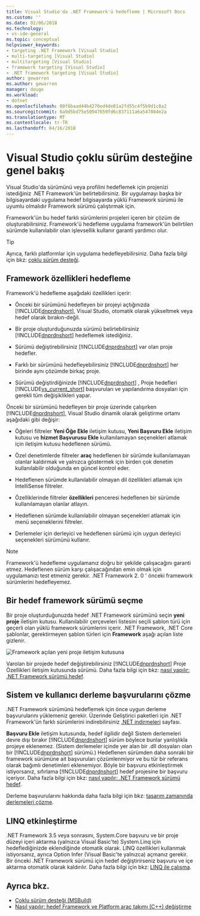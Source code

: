 ```yaml
---
title: Visual Studio'da .NET Framework'ü hedefleme | Microsoft Docs
ms.custom: ''
ms.date: 02/06/2018
ms.technology:
- vs-ide-general
ms.topic: conceptual
helpviewer_keywords:
- targeting .NET Framework [Visual Studio]
- multi-targeting [Visual Studio]
- multitargeting [Visual Studio]
- framework targeting [Visual Studio]
- .NET framework targeting [Visual Studio]
author: gewarren
ms.author: gewarren
manager: douge
ms.workload:
- dotnet
ms.openlocfilehash: 00f6baad44b4276ed4de81a2fd55c4f5b9d1c8a2
ms.sourcegitcommit: 6a9d5bd75e50947659fd6c837111a6a547884e2a
ms.translationtype: MT
ms.contentlocale: tr-TR
ms.lasthandoff: 04/16/2018
---
```

# <a name="visual-studio-multi-targeting-overview"></a>Visual Studio çoklu sürüm desteğine genel bakış

Visual Studio'da sürümünü veya profilini hedeflemek için projenizi istediğiniz .NET Framework'ün belirtebilirsiniz. Bir uygulamayı başka bir bilgisayardaki uygulama hedef bilgisayarda yüklü Framework sürümü ile uyumlu olmalıdır Framework sürümü çalıştırmak için.

Framework'ün bu hedef farklı sürümlerini projeleri içeren bir çözüm de oluşturabilirsiniz. Framework'ü hedefleme uygulama framework'ün belirtilen sürümde kullanılabilir olan işlevsellik kullanır garanti yardımcı olur.

> [!TIP]
> Ayrıca, farklı platformlar için uygulama hedefleyebilirsiniz. Daha fazla bilgi için bkz: [çoklu sürüm desteği](../msbuild/msbuild-multitargeting-overview.md).

## <a name="framework-targeting-features"></a>Framework özellikleri hedefleme

Framework'ü hedefleme aşağıdaki özellikleri içerir:

- Önceki bir sürümünü hedefleyen bir projeyi açtığınızda [!INCLUDE[dnprdnshort](../code-quality/includes/dnprdnshort_md.md)], Visual Studio, otomatik olarak yükseltmek veya hedef olarak bırakın-değil.

- Bir proje oluşturduğunuzda sürümü belirtebilirsiniz [!INCLUDE[dnprdnshort](../code-quality/includes/dnprdnshort_md.md)] hedeflemek istediğiniz.

- Sürümü değiştirebilirsiniz [!INCLUDE[dnprdnshort](../code-quality/includes/dnprdnshort_md.md)] var olan proje hedefler.

- Farklı bir sürümünü hedefleyebilirsiniz [!INCLUDE[dnprdnshort](../code-quality/includes/dnprdnshort_md.md)] her birinde aynı çözümde birkaç proje.

- Sürümü değiştirdiğinizde [!INCLUDE[dnprdnshort](../code-quality/includes/dnprdnshort_md.md)] , Proje hedefleri [!INCLUDE[vs_current_short](../code-quality/includes/vs_current_short_md.md)] başvuruları ve yapılandırma dosyaları için gerekli tüm değişiklikleri yapar.

Önceki bir sürümünü hedefleyen bir proje üzerinde çalışırken [!INCLUDE[dnprdnshort](../code-quality/includes/dnprdnshort_md.md)], Visual Studio dinamik olarak geliştirme ortamı aşağıdaki gibi değişir:

- Öğeleri filtreler **Yeni Öğe Ekle** iletişim kutusu, **Yeni Başvuru Ekle** iletişim kutusu ve **hizmet Başvurusu Ekle** kullanılamayan seçenekleri atlamak için iletişim kutusu hedeflenen sürümü.

- Özel denetimlerde filtreler **araç** hedeflenen bir sürümde kullanılamayan olanlar kaldırmak ve yalnızca göstermek için birden çok denetim kullanılabilir olduğunda en güncel kontrol eder.

- Hedeflenen sürümde kullanılabilir olmayan dil özellikleri atlamak için IntelliSense filtreler.

- Özelliklerinde filtreler **özellikleri** penceresi hedeflenen bir sürümde kullanılamayan olanlar atlayın.

- Hedeflenen sürümde kullanılabilir olmayan seçenekleri atlamak için menü seçeneklerini filtreler.

- Derlemeler için derleyici ve hedeflenen sürümü için uygun derleyici seçenekleri sürümünü kullanır.

> [!NOTE]
> Framework'ü hedefleme uygulamanız doğru bir şekilde çalışacağını garanti etmez. Hedeflenen sürüm karşı çalışacağından emin olmak için uygulamanızı test etmeniz gerekir. .NET Framework 2. 0 ' önceki framework sürümlerini hedefleyemez.

## <a name="selecting-a-target-framework-version"></a>Bir hedef framework sürümü seçme

Bir proje oluşturduğunuzda hedef .NET Framework sürümünü seçin **yeni proje** iletişim kutusu. Kullanılabilir çerçeveleri listesini seçili şablon türü için geçerli olan yüklü framework sürümlerini içerir. .NET Framework, .NET Core şablonlar, gerektirmeyen şablon türleri için **Framework** aşağı açılan liste gizlenir.

![Framework açılan yeni proje iletişim kutusuna](media/vside-newproject-framework.png)

Varolan bir projede hedef değiştirebilirsiniz [!INCLUDE[dnprdnshort](../code-quality/includes/dnprdnshort_md.md)] Proje Özellikleri iletişim kutusunda sürümü. Daha fazla bilgi için bkz: [nasıl yapılır: .NET Framework sürümü hedef](../ide/how-to-target-a-version-of-the-dotnet-framework.md).

## <a name="resolving-system-and-user-assembly-references"></a>Sistem ve kullanıcı derleme başvurularını çözme

.NET Framework sürümünü hedeflemek için önce uygun derleme başvurularını yüklemeniz gerekir. Üzerinde Geliştirici paketleri için .NET Framework'ün farklı sürümlerini indirebilirsiniz [.NET indirmeleri](https://www.microsoft.com/net/download/windows) sayfası.

**Başvuru Ekle** iletişim kutusunda, hedef ilgilidir değil Sistem derlemeleri devre dışı bırakır [!INCLUDE[dnprdnshort](../code-quality/includes/dnprdnshort_md.md)] sürüm böylece bunlar yanlışlıkla projeye eklenemez. (Sistem derlemeler içinde yer alan bir .dll dosyaları olan bir [!INCLUDE[dnprdnshort](../code-quality/includes/dnprdnshort_md.md)] sürümü.) Hedeflenen sürümden daha sonraki bir framework sürümüne ait başvuruları çözümlenmiyor ve bu tür bir referans olarak bağımlı denetimleri eklenemiyor. Böyle bir başvuru etkinleştirmek istiyorsanız, sıfırlama [!INCLUDE[dnprdnshort](../code-quality/includes/dnprdnshort_md.md)] hedef projesine bir başvuru içeriyor.  Daha fazla bilgi için bkz: [nasıl yapılır: .NET Framework sürümü hedef](../ide/how-to-target-a-version-of-the-dotnet-framework.md).

Derleme başvurularını hakkında daha fazla bilgi için bkz: [tasarım zamanında derlemeleri çözme](../msbuild/resolving-assemblies-at-design-time.md).

## <a name="enabling-linq"></a>LINQ etkinleştirme

.NET Framework 3.5 veya sonrasını, System.Core başvuru ve bir proje düzeyi içeri aktarma (yalnızca Visual Basic'te) System.Linq için hedeflediğinizde eklendiğinde otomatik olarak. LINQ özellikleri kullanmak istiyorsanız, ayrıca Option Infer (Visual Basic'te yalnızca) açmanız gerekir. Bir önceki .NET Framework sürümü için hedef değiştirirseniz başvuru ve içe aktarma otomatik olarak kaldırılır. Daha fazla bilgi için bkz: [LINQ ile çalışma](/dotnet/csharp/tutorials/working-with-linq).

## <a name="see-also"></a>Ayrıca bkz.

- [Çoklu sürüm desteği (MSBuild)](../msbuild/msbuild-multitargeting-overview.md)
- [Nasıl yapılır: hedef Framework ve Platform araç takımı (C++) değiştirme](/cpp/build/how-to-modify-the-target-framework-and-platform-toolset)
